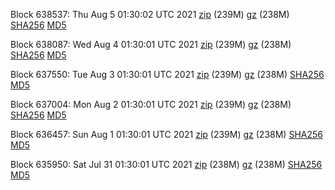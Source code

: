 Block 638537: Thu Aug  5 01:30:02 UTC 2021 [zip](https://files.01coin.io/mainnet/2021-08-05/bootstrap.dat.zip) (239M) [gz](https://files.01coin.io/mainnet/2021-08-05/bootstrap.dat.tar.gz) (238M) [SHA256](https://files.01coin.io/mainnet/2021-08-05/sha256.txt) [MD5](https://files.01coin.io/mainnet/2021-08-05/md5.txt)

Block 638087: Wed Aug  4 01:30:01 UTC 2021 [zip](https://files.01coin.io/mainnet/2021-08-04/bootstrap.dat.zip) (239M) [gz](https://files.01coin.io/mainnet/2021-08-04/bootstrap.dat.tar.gz) (238M) [SHA256](https://files.01coin.io/mainnet/2021-08-04/sha256.txt) [MD5](https://files.01coin.io/mainnet/2021-08-04/md5.txt)

Block 637550: Tue Aug  3 01:30:01 UTC 2021 [zip](https://files.01coin.io/mainnet/2021-08-03/bootstrap.dat.zip) (239M) [gz](https://files.01coin.io/mainnet/2021-08-03/bootstrap.dat.tar.gz) (238M) [SHA256](https://files.01coin.io/mainnet/2021-08-03/sha256.txt) [MD5](https://files.01coin.io/mainnet/2021-08-03/md5.txt)

Block 637004: Mon Aug  2 01:30:01 UTC 2021 [zip](https://files.01coin.io/mainnet/2021-08-02/bootstrap.dat.zip) (239M) [gz](https://files.01coin.io/mainnet/2021-08-02/bootstrap.dat.tar.gz) (238M) [SHA256](https://files.01coin.io/mainnet/2021-08-02/sha256.txt) [MD5](https://files.01coin.io/mainnet/2021-08-02/md5.txt)

Block 636457: Sun Aug  1 01:30:01 UTC 2021 [zip](https://files.01coin.io/mainnet/2021-08-01/bootstrap.dat.zip) (239M) [gz](https://files.01coin.io/mainnet/2021-08-01/bootstrap.dat.tar.gz) (238M) [SHA256](https://files.01coin.io/mainnet/2021-08-01/sha256.txt) [MD5](https://files.01coin.io/mainnet/2021-08-01/md5.txt)

Block 635950: Sat Jul 31 01:30:01 UTC 2021 [zip](https://files.01coin.io/mainnet/2021-07-31/bootstrap.dat.zip) (238M) [gz](https://files.01coin.io/mainnet/2021-07-31/bootstrap.dat.tar.gz) (238M) [SHA256](https://files.01coin.io/mainnet/2021-07-31/sha256.txt) [MD5](https://files.01coin.io/mainnet/2021-07-31/md5.txt)
